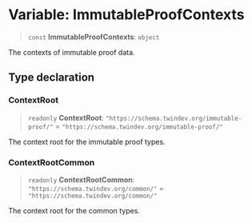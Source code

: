 # Variable: ImmutableProofContexts

> `const` **ImmutableProofContexts**: `object`

The contexts of immutable proof data.

## Type declaration

### ContextRoot

> `readonly` **ContextRoot**: `"https://schema.twindev.org/immutable-proof/"` = `"https://schema.twindev.org/immutable-proof/"`

The context root for the immutable proof types.

### ContextRootCommon

> `readonly` **ContextRootCommon**: `"https://schema.twindev.org/common/"` = `"https://schema.twindev.org/common/"`

The context root for the common types.
